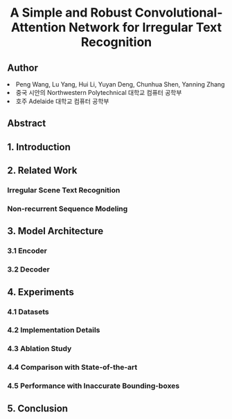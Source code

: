<div align='center'>
    <h1> A Simple and Robust Convolutional-Attention Network for Irregular Text Recognition</h1>
</div>

<h2>Author</h2>
<li>Peng Wang, Lu Yang, Hui Li, Yuyan Deng, Chunhua Shen, Yanning Zhang</li>
<li>중국 시안의 Northwestern Polytechnical 대학교 컴퓨터 공학부</li>
<li>호주 Adelaide 대학교 컴퓨터 공학부</li>

<h2>Abstract</h2>


<h2>1. Introduction</h2>


<h2>2. Related Work</h2>
<h3>Irregular Scene Text Recognition</h3>
<h3>Non-recurrent Sequence Modeling</h3>

<h2>3. Model Architecture</h2>
<h3>3.1 Encoder</h3>
<h3>3.2 Decoder </h3>

<h2>4. Experiments</h2>
<h3>4.1 Datasets</h3>
<h3>4.2 Implementation Details</h3>
<h3>4.3 Ablation Study</h3>
<h3>4.4 Comparison with State-of-the-art</h3>
<h3>4.5 Performance with Inaccurate Bounding-boxes</h3>

<h2>5. Conclusion</h2>